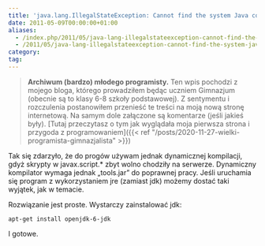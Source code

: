 ```yaml
---
title: 'java.lang.IllegalStateException: Cannot find the system Java compiler. Check that your class path includes tools.jar'
date: 2011-05-09T00:00:00+01:00
aliases:
  - /index.php/2011/05/java-lang-illegalstateexception-cannot-find-the-system-java-compiler-check-that-your-class-path-includes-tools-jar/
  - /2011/05/java-lang-illegalstateexception-cannot-find-the-system-java-compiler-check-that-your-class-path-includes-tools-jar/
category:
tag:
---
```


> **Archiwum (bardzo) młodego programisty.** Ten wpis pochodzi z mojego bloga, którego prowadziłem będąc uczniem Gimnazjum (obecnie są to klasy 6-8 szkoły podstawowej). Z sentymentu i rozczulenia postanowiłem przenieść te treści na moją nową stronę internetową. Na samym dole załączone są komentarze (jeśli jakieś były). [Tutaj przeczytasz o tym jak wyglądała moja pierwsza strona i przygoda z programowaniem]({{< ref "/posts/2020-11-27-wielki-programista-gimnazjalista" >}})
> 

Tak się zdarzyło, że do progów używam jednak dynamicznej kompilacji, gdyż skrypty w javax.script.* zbyt wolno chodziły na serwerze. Dynamiczny kompilator wymaga jednak „tools.jar” do poprawnej pracy. Jeśli uruchamia się program z wykorzystaniem jre (zamiast jdk) możemy dostać taki wyjątek, jak w temacie.

Rozwiązanie jest proste. Wystarczy zainstalować jdk: 

```
apt-get install openjdk-6-jdk
```

I gotowe.